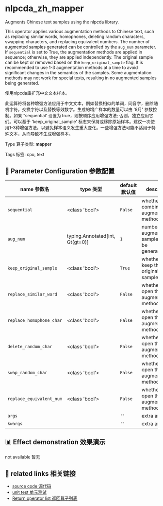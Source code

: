# nlpcda_zh_mapper

Augments Chinese text samples using the nlpcda library.

This operator applies various augmentation methods to Chinese text, such as replacing similar words, homophones, deleting random characters, swapping characters, and replacing equivalent numbers. The number of augmented samples generated can be controlled by the `aug_num` parameter. If `sequential` is set to True, the augmentation methods are applied in sequence; otherwise, they are applied independently. The original sample can be kept or removed based on the `keep_original_sample` flag. It is recommended to use 1-3 augmentation methods at a time to avoid significant changes in the semantics of the samples. Some augmentation methods may not work for special texts, resulting in no augmented samples being generated.

使用nlpcda库扩充中文文本样本。

此运算符将各种增强方法应用于中文文本，例如替换相似的单词，同音字，删除随机字符，交换字符以及替换等效数字。生成的增广样本的数量可以由 '8月' 参数控制。如果 “sequential' 设置为True，则按顺序应用增强方法; 否则，独立应用它们。可以基于 'keep_original_sample' 标志来保持或移除原始样本。建议一次使用1-3种增强方法，以避免样本语义发生重大变化。一些增强方法可能不适用于特殊文本，从而导致不生成增强样本。

Type 算子类型: **mapper**

Tags 标签: cpu, text

## 🔧 Parameter Configuration 参数配置
| name 参数名 | type 类型 | default 默认值 | desc 说明 |
|--------|------|--------|------|
| `sequential` | <class 'bool'> | `False` | whether combine all augmentation methods to a |
| `aug_num` | typing.Annotated[int, Gt(gt=0)] | `1` | number of augmented samples to be generated. If |
| `keep_original_sample` | <class 'bool'> | `True` | whether to keep the original sample. If |
| `replace_similar_word` | <class 'bool'> | `False` | whether to open the augmentation method of |
| `replace_homophone_char` | <class 'bool'> | `False` | whether to open the augmentation method |
| `delete_random_char` | <class 'bool'> | `False` | whether to open the augmentation method of |
| `swap_random_char` | <class 'bool'> | `False` | whether to open the augmentation method of |
| `replace_equivalent_num` | <class 'bool'> | `False` | whether to open the augmentation method |
| `args` |  | `''` | extra args |
| `kwargs` |  | `''` | extra args |

## 📊 Effect demonstration 效果演示
not available 暂无

## 🔗 related links 相关链接
- [source code 源代码](../../../data_juicer/ops/mapper/nlpcda_zh_mapper.py)
- [unit test 单元测试](../../../tests/ops/mapper/test_nlpcda_zh_mapper.py)
- [Return operator list 返回算子列表](../../Operators.md)